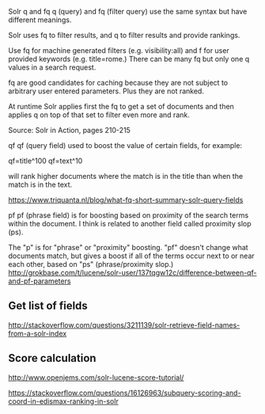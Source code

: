 Solr
q and fq
q (query) and fq (filter query) use the same syntax but have different meanings.

Solr uses fq to filter results, and q to filter results and provide rankings.

Use fq for machine generated filters (e.g. visibility:all) and f for user provided keywords (e.g. title=rome.) There can be many fq but only one q values in a search request.

fq are good candidates for caching because they are not subject to arbitrary user entered parameters. Plus they are not ranked.

At runtime Solr applies first the fq to get a set of documents and then applies q on top of that set to filter even more and rank.

Source: Solr in Action, pages 210-215

qf
qf (query field) used to boost the value of certain fields, for example:

qf=title^100
qf=text^10

will rank higher documents where the match is in the title than when the match is in the text.

https://www.triquanta.nl/blog/what-fq-short-summary-solr-query-fields

pf
pf (phrase field) is for boosting based on proximity of the search terms within the document. I think is related to another field called proximity slop (ps).

The "p" is for "phrase" or "proximity" boosting. "pf" doesn't change what documents match, but gives a boost if all of the terms occur next to or near each other, based on "ps" (phrase/proximity slop.) http://grokbase.com/t/lucene/solr-user/137tqgw12c/difference-between-qf-and-pf-parameters


## Get list of fields
http://stackoverflow.com/questions/3211139/solr-retrieve-field-names-from-a-solr-index


## Score calculation


http://www.openjems.com/solr-lucene-score-tutorial/

https://stackoverflow.com/questions/16126963/subquery-scoring-and-coord-in-edismax-ranking-in-solr
